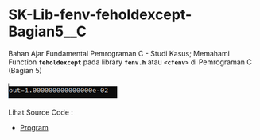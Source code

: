 # SK-Lib-fenv-feholdexcept-Bagian5__C
Bahan Ajar Fundamental Pemrograman C - Studi Kasus; Memahami Function <code><b>feholdexcept</b></code> pada library <code><b>fenv.h</b></code> atau <code><b>&lt;cfenv></b></code> di Pemrograman C (Bagian 5)<br><br>
<img src="https://github.com/RizkyKhapidsyah/SK-Lib-fenv-feholdexcept-Bagian5__C/blob/master/SK-Lib-fenv-feholdexcept-Bagian5__C/Result/001.PNG"><br><br>
Lihat Source Code : <br>
- <a href="https://github.com/RizkyKhapidsyah/SK-Lib-fenv-feholdexcept-Bagian5__C/blob/master/SK-Lib-fenv-feholdexcept-Bagian5__C/Source.c">Program</a> 
